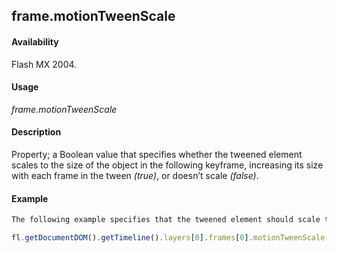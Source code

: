 ## frame.motionTweenScale

#### Availability

Flash MX 2004.

#### Usage

*frame.motionTweenScale*

#### Description

Property; a Boolean value that specifies whether the tweened element scales to the size of the object in the following keyframe, increasing its size with each frame in the tween *(true)*, or doesn’t scale *(false)*.

#### Example

```javascript
The following example specifies that the tweened element should scale to the size of the object in the following keyframe, increasing its size with each frame in the tween.

fl.getDocumentDOM().getTimeline().layers[0].frames[0].motionTweenScale = true;

```